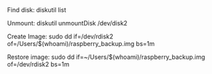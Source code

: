 Find disk:
diskutil list

Unmount:
diskutil unmountDisk /dev/disk2

Create Image:
sudo dd if=/dev/rdisk2 of=/Users/$(whoami)/raspberry_backup.img bs=1m

Restore image:
sudo dd if=~/Users/$(whoami)/raspberry_backup.img of=/dev/rdisk2 bs=1m